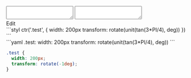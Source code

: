 <div data-size="100" class="code-cont" data-example="tan">
    <div class="code">
        <div class="code-wrap">
            <textarea id="stylus"></textarea>
            <textarea id="css"></textarea>
            <div class="edit-code">
                <span>Edit</span>
            </div>
        </div>
    </div>
</div>


<div data-size="100" data-examples="stylus"></div>
```styl
ctr('.test', {
  width: 200px
  transform: rotate(unit(tan(3*PI/4), deg))
})
```

<div data-size="100" data-examples="yaml"></div>
```yaml
.test:
  width: 200px
  transform: rotate(unit(tan(3*PI/4), deg))
```

```css
.test {
  width: 200px;
  transform: rotate(-1deg);
}
```
<div class="cf"></div>
